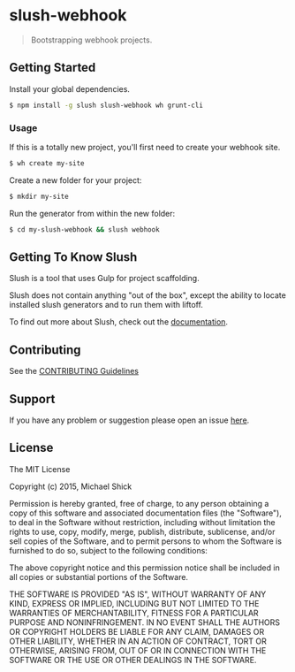 # slush-webhook

> Bootstrapping webhook projects.


## Getting Started

Install your global dependencies.

```bash
$ npm install -g slush slush-webhook wh grunt-cli
```

### Usage

If this is a totally new project, you'll first need to create your webhook site.

```bash
$ wh create my-site
```

Create a new folder for your project:

```bash
$ mkdir my-site
```

Run the generator from within the new folder:

```bash
$ cd my-slush-webhook && slush webhook
```

## Getting To Know Slush

Slush is a tool that uses Gulp for project scaffolding.

Slush does not contain anything "out of the box", except the ability to locate installed slush generators and to run them with liftoff.

To find out more about Slush, check out the [documentation](https://github.com/klei/slush).

## Contributing

See the [CONTRIBUTING Guidelines](https://github.com/ronik-design/slush-webhook/blob/master/CONTRIBUTING.md)

## Support
If you have any problem or suggestion please open an issue [here](https://github.com/ronik-design/slush-webhook/issues).

## License

The MIT License

Copyright (c) 2015, Michael Shick

Permission is hereby granted, free of charge, to any person
obtaining a copy of this software and associated documentation
files (the "Software"), to deal in the Software without
restriction, including without limitation the rights to use,
copy, modify, merge, publish, distribute, sublicense, and/or sell
copies of the Software, and to permit persons to whom the
Software is furnished to do so, subject to the following
conditions:

The above copyright notice and this permission notice shall be
included in all copies or substantial portions of the Software.

THE SOFTWARE IS PROVIDED "AS IS", WITHOUT WARRANTY OF ANY KIND,
EXPRESS OR IMPLIED, INCLUDING BUT NOT LIMITED TO THE WARRANTIES
OF MERCHANTABILITY, FITNESS FOR A PARTICULAR PURPOSE AND
NONINFRINGEMENT. IN NO EVENT SHALL THE AUTHORS OR COPYRIGHT
HOLDERS BE LIABLE FOR ANY CLAIM, DAMAGES OR OTHER LIABILITY,
WHETHER IN AN ACTION OF CONTRACT, TORT OR OTHERWISE, ARISING
FROM, OUT OF OR IN CONNECTION WITH THE SOFTWARE OR THE USE OR
OTHER DEALINGS IN THE SOFTWARE.

